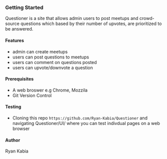 ### Getting Started

Questioner is a site that allows admin users to post meetups and crowd-source questions
which based by their number of upvotes, are prioritized to be answered.  

#### Features
* admin can create meetups
* users can post questions to meetups
* users can comment on questions posted
* users can upvote/downvote a question

#### Prerequisites 
* A web broswer e.g Chrome, Mozzila
* Git Version Control

#### Testing
* Cloning this repo `https://github.com/Ryan-Kabia/Questioner` and navigating Questioner/UI/ where you can test indivdual pages on a web browser

#### Author
Ryan Kabia

